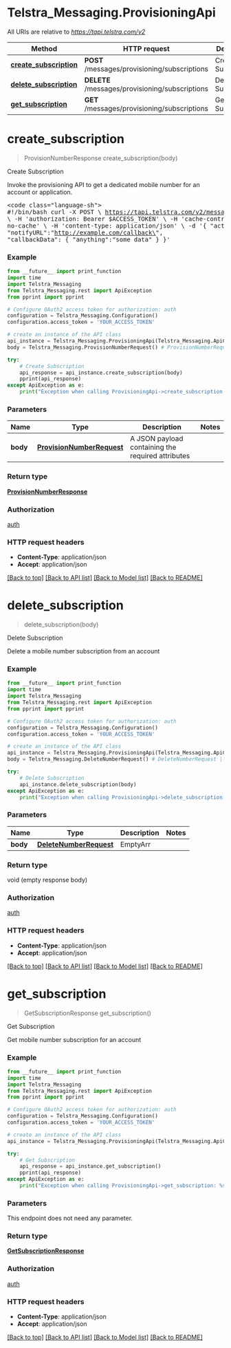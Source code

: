 # Telstra_Messaging.ProvisioningApi

All URIs are relative to *https://tapi.telstra.com/v2*

Method | HTTP request | Description
------------- | ------------- | -------------
[**create_subscription**](ProvisioningApi.md#create_subscription) | **POST** /messages/provisioning/subscriptions | Create Subscription
[**delete_subscription**](ProvisioningApi.md#delete_subscription) | **DELETE** /messages/provisioning/subscriptions | Delete Subscription
[**get_subscription**](ProvisioningApi.md#get_subscription) | **GET** /messages/provisioning/subscriptions | Get Subscription


# **create_subscription**
> ProvisionNumberResponse create_subscription(body)

Create Subscription

Invoke the provisioning API to get a dedicated mobile number for an account or application.  <pre><code class=\"language-sh\">   #!/bin/bash   curl -X POST \\   https://tapi.telstra.com/v2/messages/provisioning/subscriptions \\   -H 'authorization: Bearer $ACCESS_TOKEN' \\   -H 'cache-control: no-cache' \\   -H 'content-type: application/json' \\   -d '{   \"activeDays\":30,   \"notifyURL\":\"http://example.com/callback\",   \"callbackData\":     {       \"anything\":\"some data\"     }   }' </code></pre>

### Example
```python
from __future__ import print_function
import time
import Telstra_Messaging
from Telstra_Messaging.rest import ApiException
from pprint import pprint

# Configure OAuth2 access token for authorization: auth
configuration = Telstra_Messaging.Configuration()
configuration.access_token = 'YOUR_ACCESS_TOKEN'

# create an instance of the API class
api_instance = Telstra_Messaging.ProvisioningApi(Telstra_Messaging.ApiClient(configuration))
body = Telstra_Messaging.ProvisionNumberRequest() # ProvisionNumberRequest | A JSON payload containing the required attributes

try:
    # Create Subscription
    api_response = api_instance.create_subscription(body)
    pprint(api_response)
except ApiException as e:
    print("Exception when calling ProvisioningApi->create_subscription: %s\n" % e)
```

### Parameters

Name | Type | Description  | Notes
------------- | ------------- | ------------- | -------------
 **body** | [**ProvisionNumberRequest**](ProvisionNumberRequest.md)| A JSON payload containing the required attributes | 

### Return type

[**ProvisionNumberResponse**](ProvisionNumberResponse.md)

### Authorization

[auth](../README.md#auth)

### HTTP request headers

 - **Content-Type**: application/json
 - **Accept**: application/json

[[Back to top]](#) [[Back to API list]](../README.md#documentation-for-api-endpoints) [[Back to Model list]](../README.md#documentation-for-models) [[Back to README]](../README.md)

# **delete_subscription**
> delete_subscription(body)

Delete Subscription

Delete a mobile number subscription from an account

### Example
```python
from __future__ import print_function
import time
import Telstra_Messaging
from Telstra_Messaging.rest import ApiException
from pprint import pprint

# Configure OAuth2 access token for authorization: auth
configuration = Telstra_Messaging.Configuration()
configuration.access_token = 'YOUR_ACCESS_TOKEN'

# create an instance of the API class
api_instance = Telstra_Messaging.ProvisioningApi(Telstra_Messaging.ApiClient(configuration))
body = Telstra_Messaging.DeleteNumberRequest() # DeleteNumberRequest | EmptyArr

try:
    # Delete Subscription
    api_instance.delete_subscription(body)
except ApiException as e:
    print("Exception when calling ProvisioningApi->delete_subscription: %s\n" % e)
```

### Parameters

Name | Type | Description  | Notes
------------- | ------------- | ------------- | -------------
 **body** | [**DeleteNumberRequest**](DeleteNumberRequest.md)| EmptyArr | 

### Return type

void (empty response body)

### Authorization

[auth](../README.md#auth)

### HTTP request headers

 - **Content-Type**: application/json
 - **Accept**: application/json

[[Back to top]](#) [[Back to API list]](../README.md#documentation-for-api-endpoints) [[Back to Model list]](../README.md#documentation-for-models) [[Back to README]](../README.md)

# **get_subscription**
> GetSubscriptionResponse get_subscription()

Get Subscription

Get mobile number subscription for an account

### Example
```python
from __future__ import print_function
import time
import Telstra_Messaging
from Telstra_Messaging.rest import ApiException
from pprint import pprint

# Configure OAuth2 access token for authorization: auth
configuration = Telstra_Messaging.Configuration()
configuration.access_token = 'YOUR_ACCESS_TOKEN'

# create an instance of the API class
api_instance = Telstra_Messaging.ProvisioningApi(Telstra_Messaging.ApiClient(configuration))

try:
    # Get Subscription
    api_response = api_instance.get_subscription()
    pprint(api_response)
except ApiException as e:
    print("Exception when calling ProvisioningApi->get_subscription: %s\n" % e)
```

### Parameters
This endpoint does not need any parameter.

### Return type

[**GetSubscriptionResponse**](GetSubscriptionResponse.md)

### Authorization

[auth](../README.md#auth)

### HTTP request headers

 - **Content-Type**: application/json
 - **Accept**: application/json

[[Back to top]](#) [[Back to API list]](../README.md#documentation-for-api-endpoints) [[Back to Model list]](../README.md#documentation-for-models) [[Back to README]](../README.md)

